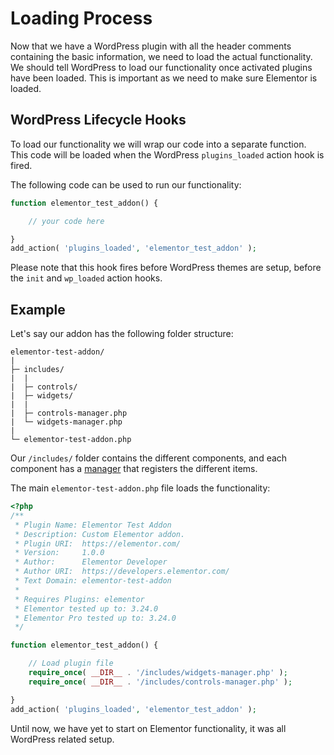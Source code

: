 # Loading Process

<Badge type="tip" vertical="top" text="Elementor Core" /> <Badge type="warning" vertical="top" text="Basic" />

Now that we have a WordPress plugin with all the header comments containing the basic information, we need to load the actual functionality. We should tell WordPress to load our functionality once activated plugins have been loaded. This is important as we need to make sure Elementor is loaded.

## WordPress Lifecycle Hooks

To load our functionality we will wrap our code into a separate function. This code will be loaded when the WordPress `plugins_loaded` action hook is fired.

The following code can be used to run our functionality:

```php
function elementor_test_addon() {

	// your code here

}
add_action( 'plugins_loaded', 'elementor_test_addon' );
```

Please note that this hook fires before WordPress themes are setup, before the `init` and `wp_loaded` action hooks.

## Example

Let's say our addon has the following folder structure:

```
elementor-test-addon/
|
├─ includes/
|  |
|  ├─ controls/
|  ├─ widgets/
|  |
|  ├─ controls-manager.php
|  └─ widgets-manager.php
|
└─ elementor-test-addon.php
```

Our `/includes/` folder contains the different components, and each component has a [manager](./../managers/) that registers the different items.

The main `elementor-test-addon.php` file loads the functionality:

```php
<?php
/**
 * Plugin Name: Elementor Test Addon
 * Description: Custom Elementor addon.
 * Plugin URI:  https://elementor.com/
 * Version:     1.0.0
 * Author:      Elementor Developer
 * Author URI:  https://developers.elementor.com/
 * Text Domain: elementor-test-addon
 *
 * Requires Plugins: elementor
 * Elementor tested up to: 3.24.0
 * Elementor Pro tested up to: 3.24.0
 */

function elementor_test_addon() {

	// Load plugin file
	require_once( __DIR__ . '/includes/widgets-manager.php' );
	require_once( __DIR__ . '/includes/controls-manager.php' );

}
add_action( 'plugins_loaded', 'elementor_test_addon' );
```

Until now, we have yet to start on Elementor functionality, it was all WordPress related setup.

